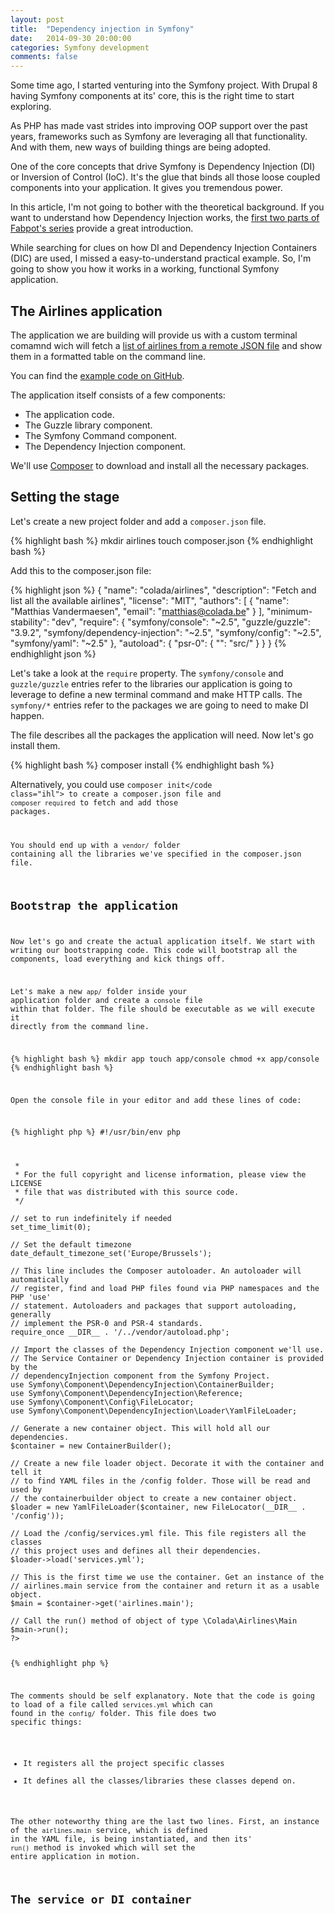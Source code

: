```yaml
---
layout: post
title:  "Dependency injection in Symfony"
date:   2014-09-30 20:00:00
categories: Symfony development
comments: false
---
```

Some time ago, I started venturing into the Symfony project. With Drupal 8 having Symfony components at its' core, this is the right time to start exploring.

As PHP has made vast strides into improving OOP support over the past years,  frameworks such as Symfony are leveraging all that functionality. And with them, new ways of building things are being adopted.

One of the core concepts that drive Symfony is Dependency Injection (DI) or Inversion of Control (IoC). It's the glue that binds all those loose coupled components into your application. It gives you tremendous power.

In this article, I'm not going to bother with the theoretical background. If you want to understand how Dependency Injection works, the [first two parts of Fabpot's series](http://fabien.potencier.org/article/11/what-is-dependency-injection) provide a great introduction.

While searching for clues on how DI and Dependency Injection Containers (DIC) are used, I missed a easy-to-understand practical example. So, I'm going to show you how it works in a working, functional Symfony application.

## The Airlines application

The application we are building will provide us with a custom terminal comamnd wich will fetch a [list of airlines from a remote JSON file](http://demo.thedatatank.com/openflights/airlines) and show them in a formatted table on the command line.

You can find the [example code on GitHub](https://github.com/netsensei/airlines).

The application itself consists of a few components:

* The application code.
* The Guzzle library component.
* The Symfony Command component.
* The Dependency Injection component.

We'll use [Composer](https://getcomposer.org/) to download and install all the necessary packages.

## Setting the stage

Let's create a new project folder and add a <code class="ihl">composer.json</code> file.

{% highlight bash %}
mkdir airlines
touch composer.json
{% endhighlight bash %}

Add this to the composer.json file:

{% highlight json %}
{
    "name": "colada/airlines",
    "description": "Fetch and list all the available airlines",
    "license": "MIT",
    "authors": [
        {
            "name": "Matthias Vandermaesen",
            "email": "matthias@colada.be"
        }
    ],
    "minimum-stability": "dev",
    "require": {
        "symfony/console": "~2.5",
        "guzzle/guzzle": "3.9.2",
        "symfony/dependency-injection": "~2.5",
        "symfony/config": "~2.5",
        "symfony/yaml": "~2.5"
    },
    "autoload": {
        "psr-0": {
            "": "src/"
        }
    }
}
{% endhighlight json %}

Let's take a look at the <code class="ihl">require</code> property. The <code class="ihl">symfony/console</code> and <code class="ihl">guzzle/guzzle</code> entries refer to the libraries our application is going to leverage to define a new terminal command and make HTTP calls. The <code class="ihl">symfony/*</code> entries refer to the packages we are going to need to make DI happen.

The file describes all the packages the application will need. Now let's go install them.

{% highlight bash %}
composer install
{% endhighlight bash %}

Alternatively, you could use <code class="ihl">composer init</code class="ihl"> to create a composer.json file and <code class="ihl">composer required</code> to fetch and add those packages.

You should end up with a <code class="ihl">vendor/</code> folder containing all the libraries we've specified in the composer.json file.

## Bootstrap the application

Now let's go and create the actual application itself. We start with writing our bootstrapping code. This code will bootstrap all the components, load everything and kick things off.

Let's make a new <code class="ihl">app/</code> folder inside your application folder and create a <code class="ihl">console</code> file within that folder. The file should be executable as we will execute it directly from the command line.

{% highlight bash %}
mkdir app
touch app/console
chmod +x app/console
{% endhighlight bash %}

Open the console file in your editor and add these lines of code:

{% highlight php %}
#!/usr/bin/env php
<?php

/*
 * This file is part of the Airlines package.
 *
 * (c) Matthias Vandermaesen <matthias@colada.be>
 *
 * For the full copyright and license information, please view the LICENSE
 * file that was distributed with this source code.
 */

// set to run indefinitely if needed
set_time_limit(0);

// Set the default timezone
date_default_timezone_set('Europe/Brussels');

// This line includes the Composer autoloader. An autoloader will automatically
// register, find and load PHP files found via PHP namespaces and the PHP 'use'
// statement. Autoloaders and packages that support autoloading, generally
// implement the PSR-0 and PSR-4 standards.
require_once __DIR__ . '/../vendor/autoload.php';

// Import the classes of the Dependency Injection component we'll use.
// The Service Container or Dependency Injection container is provided by the
// dependencyInjection component from the Symfony Project.
use Symfony\Component\DependencyInjection\ContainerBuilder;
use Symfony\Component\DependencyInjection\Reference;
use Symfony\Component\Config\FileLocator;
use Symfony\Component\DependencyInjection\Loader\YamlFileLoader;

// Generate a new container object. This will hold all our dependencies.
$container = new ContainerBuilder();

// Create a new file loader object. Decorate it with the container and tell it
// to find YAML files in the /config folder. Those will be read and used by
// the containerbuilder object to create a new container object.
$loader = new YamlFileLoader($container, new FileLocator(__DIR__ . '/config'));

// Load the /config/services.yml file. This file registers all the classes
// this project uses and defines all their dependencies.
$loader->load('services.yml');

// This is the first time we use the container. Get an instance of the
// airlines.main service from the container and return it as a usable object.
$main = $container->get('airlines.main');

// Call the run() method of object of type \Colada\Airlines\Main
$main->run();
?>
{% endhighlight php %}

The comments should be self explanatory. Note that the code is going to load of a file called <code class="ihl">services.yml</code> which can found in the <code class="ihl">config/</code> folder. This file does two specific things:

* It registers all the project specific classes
* It defines all the classes/libraries these classes depend on.

The other noteworthy thing are the last two lines. First, an instance of the <code class="ihl">airlines.main</code> service, which is defined in the YAML file, is being instantiated, and then its' <code class="ihl">run()</code> method is invoked which will set the entire application in motion.

## The service or DI container






